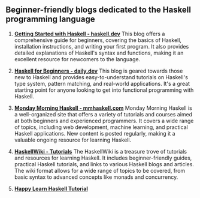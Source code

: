 ## Beginner-friendly blogs dedicated to the Haskell programming language

1. **[Getting Started with Haskell - haskell.dev](https://haskell.dev/)**
   This blog offers a comprehensive guide for beginners, covering the basics of Haskell, installation instructions, and writing your first program. It also provides detailed explanations of Haskell's syntax and functions, making it an excellent resource for newcomers to the language.

2. **[Haskell for Beginners - daily.dev](https://daily.dev/blog/haskell-for-beginners)**
   This blog is geared towards those new to Haskell and provides easy-to-understand tutorials on Haskell's type system, pattern matching, and real-world applications. It's a great starting point for anyone looking to get into functional programming with Haskell.

3. **[Monday Morning Haskell - mmhaskell.com](https://mmhaskell.com)**
   Monday Morning Haskell is a well-organized site that offers a variety of tutorials and courses aimed at both beginners and experienced programmers. It covers a wide range of topics, including web development, machine learning, and practical Haskell applications. New content is posted regularly, making it a valuable ongoing resource for learning Haskell.

4. **[HaskellWiki - Tutorials](https://wiki.haskell.org/Tutorials)**
   The HaskellWiki is a treasure trove of tutorials and resources for learning Haskell. It includes beginner-friendly guides, practical Haskell tutorials, and links to various Haskell blogs and articles. The wiki format allows for a wide range of topics to be covered, from basic syntax to advanced concepts like monads and concurrency.

5. **[Happy Learn Haskell Tutorial](https://www.happylearnhaskelltutorial.com/1/first_step.html#s2)**
